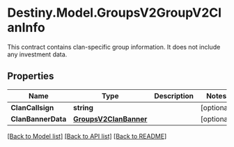 # Destiny.Model.GroupsV2GroupV2ClanInfo
This contract contains clan-specific group information. It does not include any investment data.

## Properties

Name | Type | Description | Notes
------------ | ------------- | ------------- | -------------
**ClanCallsign** | **string** |  | [optional] 
**ClanBannerData** | [**GroupsV2ClanBanner**](GroupsV2ClanBanner.md) |  | [optional] 

[[Back to Model list]](../README.md#documentation-for-models) [[Back to API list]](../README.md#documentation-for-api-endpoints) [[Back to README]](../README.md)


